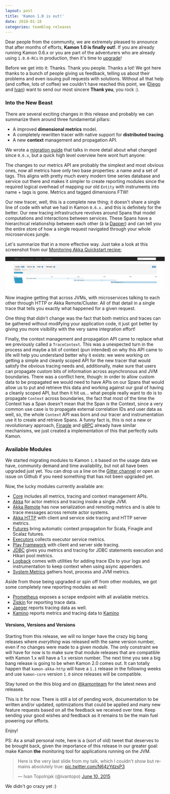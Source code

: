```yaml
---
layout: post
title: 'Kamon 1.0 is out!'
date: 2018-01-18
categories: teamblog releases
---
```


Dear people from the community, we are extremely pleased to announce that after months of efforts, **Kamon 1.0 is
finally out!**. If you are already running Kamon 0.6.x or you are part of the adventurers who are already using
`1.0.0-RCs` in production, then it's time to [upgrade][3]!

Before we get into it: Thanks. Thank you people. Thanks a lot! We got here thanks to a bunch of people giving us feedback,
telling us about their problems and even issuing pull requests with solutions. Without all that help (and coffee, lots of
coffee) we couldn't have reached this point, we ([Diego][1] and [Ivan][2]) want to send our most sincere **Thank you**,
you rock :).



### Into the New Beast

There are several exciting changes in this release and probably we can summarize them around three fundamental pillars:
  - A improved **dimensional metrics** model.
  - A completely rewritten tracer with native support for **distributed tracing**.
  - A new **context** management and propagation API.

We wrote a [migration guide][3] that talks in more detail about what changed since `0.6.x`, but a quick high level
overview here wont hurt anyone:

The changes to our metrics API are probably the simplest and most obvious ones, now all metrics have only two base
properties: a name and a set of tags. This aligns with pretty much every modern time series database and service out
there and makes it simpler to create reporting modules since the required logical overhead of mapping our old `Entity`
with instruments into name + tags is gone. Metrics and tagged dimensions FTW!

Our new tracer, well, this is a complete new thing; it doesn't share a single line of code with what we had in Kamon
`0.6.x.` and this is definitely for the better. Our new tracing infrastructure revolves around Spans that model computations
and interactions between services. These Spans have a hierarchical relationship between each other (à la [Dapper][3]) and
can tell you the entire store of how a single request navigated through your whole microservices jungle.

Let's summarize that in a more effective way. Just take a look at this screenshot from our [Monitoring Akka Quickstart recipe:][10]

<img class="img-fluid" src="/assets/img/recipes/quickstart-zipkin-trace.png">

Now imagine getting that across JVMs, with microservices talking to each other through HTTP or Akka Remote/Cluster. All
of that detail in a single trace that tells you exactly what happened for a given request.

One thing that didn't change was the fact that both metrics and traces can be gathered without modifying your application
code, it just got better by giving you more visibility with the very same integration effort!

Finally, the context management and propagation API came to replace what we previously called a `TraceContext`. This was
a unexpected turn in the process and maybe a bit of context (pun intended) on why this API came to life will help you
understand better why it exists: we were working on getting a simple and cleanly scoped API for the new tracer that
would satisfy the obvious tracing needs and, additionally, make sure that users can propagate custom bits of information
across asynchronous and JVM boundaries. There was a conflict here, though: in order to allow custom data to be propagated
we would need to have APIs on our Spans that would allow us to put and retrieve this data and working against our goal
of having a cleanly scoped API, but then it hit us... what people really want to do is to propagate `Context` across
boundaries, the fact that most of the time the Context has a Span doesn't mean that the Span _is_ the Context, since a
very common use case is to propagate external correlation IDs and user data as well, so, the whole `Context` API was born
and our tracer and instrumentation use it to create and retrieve Spans. A funny fact is, this is not a new or
revolutionary approach, [Finagle][5] and [gRPC][6] already have similar mechanisms, we just created a implementation of
this that perfectly suits Kamon.

### Available Modules

We started migrating modules to Kamon `1.0` based on the usage data we have, community demand and time availability, but
not all have been upgraded just yet. You can drop us a line on the [Gitter channel][7] or open an issue on Github
if you need something that has not been upgraded yet.

Now, the lucky modules currently available are:

  - [Core](https://github.com/kamon-io/kamon) includes all metrics, tracing and context management APIs.
  - [Akka](https://github.com/kamon-io/kamon-akka) for actor metrics and tracing inside a single JVM.
  - [Akka Remote](https://github.com/kamon-io/kamon-akka-remote) has now serialization and remoting metrics and is able
    to trace messages across remote actor systems.
  - [Akka HTTP](https://github.com/kamon-io/kamon-akka-http) with client and service side tracing and HTTP server metrics.
  - [Futures](https://github.com/kamon-io/kamon-futures) bring automatic context propagation for Scala, Finagle and
    Scalaz futures.
  - [Executors](https://github.com/kamon-io/kamon-executors) collects executor service metrics.
  - [Play Framework](https://github.com/kamon-io/kamon-futures) with client and server side tracing.
  - [JDBC](https://github.com/kamon-io/kamon-jdbc) gives you metrics and tracing for JDBC statements execution and
    Hikari pool metrics.
  - [Logback](https://github.com/kamon-io/kamon-logback) comes with utilities for adding trace IDs to your logs and
    instrumentation to keep context when using async appenders.
  - [System Metrics](https://github.com/kamon-io/kamon-system-metrics) gathers host, process and JVM metrics.

Aside from those being upgraded or spin off from other modules, we got some completely new reporting modules as well:
  - [Prometheus](https://github.com/kamon-io/kamon-prometheus) exposes a scrape endpoint with all available metrics.
  - [Zipkin](https://github.com/kamon-io/kamon-zipkin) for reporting trace data.
  - [Jaeger](https://github.com/kamon-io/kamon-jaeger) reports tracing data as well.
  - [Kamino](https://github.com/kamino-apm/kamino-reporter) reports metrics and tracing data to [Kamino][8]


#### Versions, Versions and Versions

Starting from this release, we will no longer have the crazy big bang releases where *everything* was released with the
same version number, even if no changes were made to a given module. The only constraint we will have for now is to make
sure that module releases that are compatible with Kamon 1.x will have a 1.x version number. The next time you see a big
bang release is going to be when Kamon 2.0 comes out. It can totally happen that `kamon-akka-http` will have a `1.1`
release in the following weeks and use `kamon-core` version `1.0` since releases will be compatible.

Stay tuned on the this blog and on [@kamonteam][9] for the latest news and releases.


This is it for now. There is still a lot of pending work, documentation to be written and/or updated, optimizations that
could be applied and many new feature requests based on all the feedback we received over time. Keep sending your good
wishes and feedback as it remains to be the main fuel powering our efforts.

Enjoy!



PS: As a small personal note, here is a (sort of old) tweet that deserves to be brought back, given the importance of
this release in our greater goal: make Kamon **the** monitoring tool for applications running on the JVM.

<blockquote class="twitter-tweet" data-lang="en"><p lang="en" dir="ltr">Here is the very last slide from my talk, which I couldn&#39;t show but remains absolutely true: <a href="http://t.co/N64zYdzsP3">pic.twitter.com/N64zYdzsP3</a></p>&mdash; Ivan Topolnjak (@ivantopo) <a href="https://twitter.com/ivantopo/status/608675994300465152?ref_src=twsrc%5Etfw">June 10, 2015</a></blockquote>
<script async src="https://platform.twitter.com/widgets.js" charset="utf-8"></script>

We didn't go crazy yet :)



[1]: https://github.com/dpsoft
[2]: https://github.com/ivantopo
[3]: /documentation/1.x/recipes/migrating-from-kamon-0.6/
[4]: https://research.google.com/pubs/pub36356.html
[5]: https://twitter.github.io/finagle/guide/Contexts.html
[6]: https://grpc.io/grpc-java/javadoc/io/grpc/Context.html
[7]: https://gitter.im/kamon-io/Kamon
[8]: https://kamino.io/
[9]: https://twitter.com/kamonteam
[10]: /documentation/1.x/recipes/monitoring-akka-quickstart/